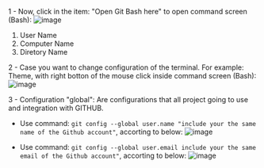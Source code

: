 

1 - Now, click in the item: "Open Git Bash here" to open command screen (Bash):
![image](https://github.com/user-attachments/assets/480349f2-2c1a-4771-8424-cfcfcdc683f2)

   1) User Name
   2) Computer Name
   3) Diretory Name

2 - Case you want to change configuration of the terminal. For example: Theme, with right botton of the mouse click inside command screen (Bash):
![image](https://github.com/user-attachments/assets/f6e03749-f01a-4154-9bdd-f6faf09101be)

3 - Configuration "global":
Are configurations that all project going to use and integration with GITHUB.
   * Use command: ``` git config --global user.name "include your the same name of the Github account" ```, accorting to below:
     ![image](https://github.com/user-attachments/assets/2c24cf3d-0850-4fdf-bd97-366f99678399)

   * Use command: ``` git config --global user.email include your the same email of the Github account" ```, accorting to below:
     ![image](https://github.com/user-attachments/assets/396ceeb3-2420-4ffe-bdc5-d11157b70e3e)
